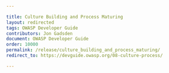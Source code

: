 ```yaml
---

title: Culture Building and Process Maturing
layout: redirected
tags: OWASP Developer Guide
contributors: Jon Gadsden
document: OWASP Developer Guide
order: 10000
permalink: /release/culture_building_and_process_maturing/
redirect_to: https://devguide.owasp.org/08-culture-process/

---
```

